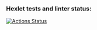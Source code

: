 ### Hexlet tests and linter status:
[![Actions Status](https://github.com/MatveiKhmyzov/python-project-83/workflows/hexlet-check/badge.svg)](https://github.com/MatveiKhmyzov/python-project-83/actions)
